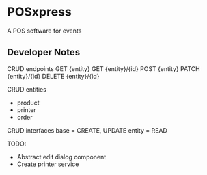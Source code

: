 # POSxpress

A POS software for events

## Developer Notes

CRUD endpoints
GET {entity}
GET {entity}/{id}
POST {entity}
PATCH {entity}/{id}
DELETE {entity}/{id}

CRUD entities

- product
- printer
- order

CRUD interfaces
base = CREATE, UPDATE
entity = READ

TODO:

- Abstract edit dialog component
- Create printer service

